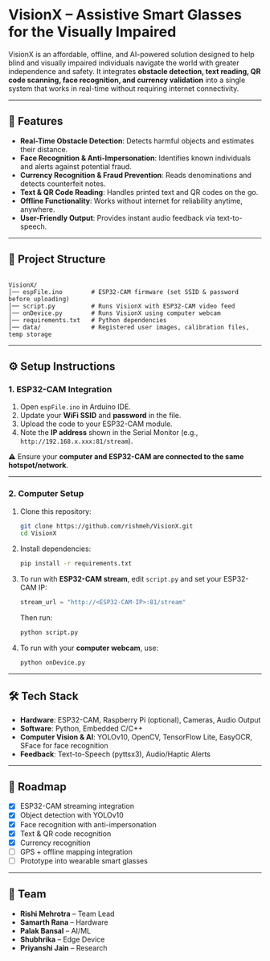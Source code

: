 # VisionX – Assistive Smart Glasses for the Visually Impaired  

VisionX is an affordable, offline, and AI-powered solution designed to help blind and visually impaired individuals navigate the world with greater independence and safety. It integrates **obstacle detection, text reading, QR code scanning, face recognition, and currency validation** into a single system that works in real-time without requiring internet connectivity.  

---

## 🚀 Features
- **Real-Time Obstacle Detection**: Detects harmful objects and estimates their distance.  
- **Face Recognition & Anti-Impersonation**: Identifies known individuals and alerts against potential fraud.  
- **Currency Recognition & Fraud Prevention**: Reads denominations and detects counterfeit notes.  
- **Text & QR Code Reading**: Handles printed text and QR codes on the go.  
- **Offline Functionality**: Works without internet for reliability anytime, anywhere.  
- **User-Friendly Output**: Provides instant audio feedback via text-to-speech.  

---

## 📂 Project Structure
```

VisionX/
│── espFile.ino        # ESP32-CAM firmware (set SSID & password before uploading)
│── script.py          # Runs VisionX with ESP32-CAM video feed
│── onDevice.py        # Runs VisionX using computer webcam
│── requirements.txt   # Python dependencies
│── data/              # Registered user images, calibration files, temp storage

````

---

## ⚙️ Setup Instructions

### 1. ESP32-CAM Integration
1. Open `espFile.ino` in Arduino IDE.  
2. Update your **WiFi SSID** and **password** in the file.  
3. Upload the code to your ESP32-CAM module.  
4. Note the **IP address** shown in the Serial Monitor (e.g., `http://192.168.x.xxx:81/stream`).  

⚠️ Ensure your **computer and ESP32-CAM are connected to the same hotspot/network**.  

---

### 2. Computer Setup
1. Clone this repository:
   ```bash
   git clone https://github.com/rishmeh/VisionX.git
   cd VisionX
   ```

2. Install dependencies:

   ```bash
   pip install -r requirements.txt
   ```
3. To run with **ESP32-CAM stream**, edit `script.py` and set your ESP32-CAM IP:

   ```python
   stream_url = "http://<ESP32-CAM-IP>:81/stream"
   ```

   Then run:

   ```bash
   python script.py
   ```
4. To run with your **computer webcam**, use:

   ```bash
   python onDevice.py
   ```

---

## 🛠 Tech Stack

* **Hardware**: ESP32-CAM, Raspberry Pi (optional), Cameras, Audio Output
* **Software**: Python, Embedded C/C++
* **Computer Vision & AI**: YOLOv10, OpenCV, TensorFlow Lite, EasyOCR, SFace for face recognition
* **Feedback**: Text-to-Speech (pyttsx3), Audio/Haptic Alerts

---

## 📌 Roadmap

* [x] ESP32-CAM streaming integration
* [x] Object detection with YOLOv10
* [x] Face recognition with anti-impersonation
* [x] Text & QR code recognition
* [x] Currency recognition
* [ ] GPS + offline mapping integration
* [ ] Prototype into wearable smart glasses

---

## 👥 Team

* **Rishi Mehrotra** – Team Lead
* **Samarth Rana** – Hardware
* **Palak Bansal** – AI/ML
* **Shubhrika** – Edge Device
* **Priyanshi Jain** – Research
